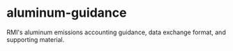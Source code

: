 # aluminum-guidance
RMI's aluminum emissions accounting guidance, data exchange format, and supporting material.
